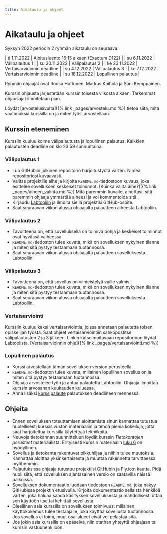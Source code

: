 ```yaml
---
title: Aikataulu ja ohjeet
---
```


# Aikataulu ja ohjeet

Syksyn 2022 periodin 2 ryhmän aikataulu on seuraava:

| ti 1.11.2022 | Aloitusluento 16:15 alkaen (Exactum D122) |
| su 6.11.2022 | Välipalautus 1 |
| su 20.11.2022 | Välipalautus 2 |
| ke 23.11.2022 | Vertaisarvioinnin deadline |
| su 4.12.2022 | Välipalautus 3 |
| ke 7.12.2022 | Vertaisarvioinnin deadline |
| su 18.12.2022 | Lopullinen palautus |

Ryhmän ohjaajat ovat Roosa Huttunen, Markus Kaihola ja Sani Kemppainen.

Kurssin ohjausta järjestetään kurssin toisesta viikosta alkaen. Tarkemmat ohjausajat ilmoitetaan pian.

Löydät [arvostelusivulta]({% link _pages/arvostelu.md %}) tietoa siitä, mitä vaatimuksia kurssilla on ja miten työsi arvostellaan.

## Kurssin eteneminen

Kurssiin kuuluu kolme välipalautusta ja lopullinen palautus. Kaikkien palautusten deadline on klo 23:59 sunnuntaina.

### Välipalautus 1

* Luo GitHubiin julkinen repositorio harjoitustyötä varten. Nimeä repositoriosi kuvaavasti.
* Valitse projektille aihe ja kirjoita `README.md`-tiedostoon kuvaus, joka esittelee sovelluksen keskeiset toiminnot. [Kuinka valita aihe?]({% link _pages/aiheen_valinta.md %}) Mitä paremmin kuvailet aihettasi, sitä paremmin ohjaaja ymmärtää aiheesi ja voi kommentoida sitä.
* Kirjaudu [Labtooliin](https://study.cs.helsinki.fi/labtool/courses/TKT20011.2022.S.A.1) ja ilmoita siellä projektisi GitHub-osoite.
* Saat seuraavan viikon alussa ohjaajalta palautteen aiheesta Labtooliin.

### Välipalautus 2

* Tavoitteena on, että sovelluksella on toimiva pohja ja keskeiset toiminnot ovat hyvässä vaiheessa.
* `README.md`-tiedoston tulee kuvata, mikä on sovelluksen nykyinen tilanne ja miten sitä pystyy testaamaan tuotannossa.
* Saat seuraavan viikon alussa ohjaajalta palautteen sovelluksesta Labtooliin.

### Välipalautus 3

* Tavoitteena on, että sovellus on viimeistelyä vaille valmis.
* `README.md`-tiedoston tulee kuvata, mikä on sovelluksen nykyinen tilanne ja miten sitä pystyy testaamaan tuotannossa.
* Saat seuraavan viikon alussa ohjaajalta palautteen sovelluksesta Labtooliin.

### Vertaisarviointi

Kurssiin kuuluu kaksi vertaisarviointia, joissa annetaan palautetta toisen opiskelijan työstä. Saat ohjeet vertaisarviointiin sähköpostitse välipalautusten 2 ja 3 jälkeen.
Linkin katselmoitavaan repositorioon löydät Labtoolista. [Vertaisarvioinnin ohje]({% link _pages/vertaisarviointi.md %})

### Lopullinen palautus

* Kurssi arvostellaan tämän sovelluksen version perusteella.
* `README.md`-tiedoston tulee kuvata, millainen lopullinen sovellus on ja miten sitä pystyy testaamaan tuotannossa.
* Ohjaaja arvostelee työn ja antaa palautetta Labtooliin. Ohjaaja ilmoittaa kurssin arvosanan kuukauden kuluessa.
* Anna lisäksi [kurssipalaute](https://coursefeedback.helsinki.fi/targets/43927443) palautuksen deadlineen mennessä.

## Ohjeita

* Ennen sovelluksen toteuttamisen aloittamista sinun kannattaa tutustua huolellisesti kurssisivuston materiaaliin ja tehdä pieniä kokeiluja, jotta saat harjoiteltua kurssilla käytettyjä tekniikoita.
* Neuvoja tietokannan suunnitteluun löydät kurssin _Tietokantojen perusteet_ materiaalista. Erityisesti kurssin materiaalin [luku 6](https://tikape.mooc.fi/kevat-2022/content/osa-6/) on hyödyllinen.
* Sovellus ja tietokanta rakentuvat pikkuhiljaa ja niihin tulee muutoksia. Kannattaa aloittaa yksinkertaisesta ja muuttaa rakennetta tarvittaessa myöhemmin.
* Palautuksissa ohjaaja tutustuu projektiisi GitHubin ja Fly.io:n kautta. Pidä huoli siitä, että sovelluksen ajantasainen versio on saatavilla näissä paikoissa.
* Sovelluksen dokumentaatio luodaan tiedostoon `README.md`, joka näkyy GitHubissa projektin etusivulla. Kirjoita dokumentaatio sellaista henkilöä varten, joka haluaa saada käsityksen sovelluksesta ja mahdollisesti ottaa sen käyttöön itse tai kehittää sovellusta.
* Oleellinen asia kurssilla on sovelluksen toimivuus: millainen käyttökokemus tulee testaajalle, joka käyttää sovellusta tuotannossa. Jos sovellus ei toimi, muut osa-alueet eivät voi pelastaa sitä.
* Jos jokin asia kurssilla on epäselvä, niin otathan yhteyttä ohjaajaan tai kurssin vastuuhenkilöön.
